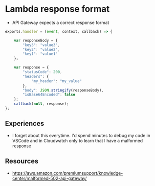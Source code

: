 # Lambda response format
- API Gateway expects a correct response format

```js
exports.handler = (event, context, callback) => {

    var responseBody = {
        "key3": "value3",
        "key2": "value2",
        "key1": "value1"
    };

    var response = {
        "statusCode": 200,
        "headers": {
            "my_header": "my_value"
        },
        "body": JSON.stringify(responseBody),
        "isBase64Encoded": false
    };
    callback(null, response);
};
```

## Experiences
- I forget about this everytime. I'd spend minutes to debug my code in VSCode and in Cloudwatch only to learn that I have a malformed response

## Resources
- https://aws.amazon.com/premiumsupport/knowledge-center/malformed-502-api-gateway/
